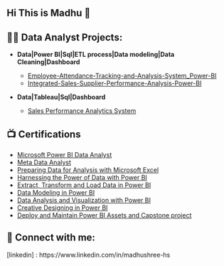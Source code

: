 ## Hi This is Madhu 👋

<h2>👨‍💻 Data Analyst Projects:</h2>

- <b>Data|Power BI|Sql|ETL process|Data modeling|Data Cleaning|Dashboard</b>
  - [ Employee-Attendance-Tracking-and-Analysis-System_Power-BI](https://github.com/Madhushree-HS/Employee-Attendance-Tracking-and-Analysis-System_Power-BI)
  - [Integrated-Sales-Supplier-Performance-Analysis-Power-BI ](https://github.com/Madhushree-HS/Integrated-Sales-Supplier-Performance-Analysis-Power-BI)
 
- <b>Data|Tableau|Sql|Dashboard</b>
  - [ Sales Performance Analytics System](https://github.com/Madhushree-HS/Sales_Insight_Tableau_Dashboard)

<h2>📺 Certifications</h2>

- [Microsoft Power BI Data Analyst](https://coursera.org/verify/professional-cert/Z290VBP0AZCV)
- [Meta Data Analyst](https://coursera.org/verify/professional-cert/3VA0IM6XIRVA)
- [Preparing Data for Analysis with Microsoft Excel](https://coursera.org/verify/7X80FZAHPGOH)
- [Harnessing the Power of Data with Power BI](https://coursera.org/verify/SVUDI0WLRP45)
- [ Extract, Transform and Load Data in Power BI](https://coursera.org/verify/SIZUZNYZTQP2)
- [Data Modeling in Power BI](https://coursera.org/verify/MGVI57O1V32W)
- [ Data Analysis and Visualization with Power BI](https://coursera.org/verify/1IC8P60L2D40)
- [Creative Designing in Power BI](https://coursera.org/verify/S4U1ICZZ6UMX)
- [Deploy and Maintain Power BI Assets and Capstone project](https://coursera.org/verify/B5179WBV5U0R)

<h2> 🤳 Connect with me:</h2>
[linkedin]
: https://www.linkedin.com/in/madhushree-hs

